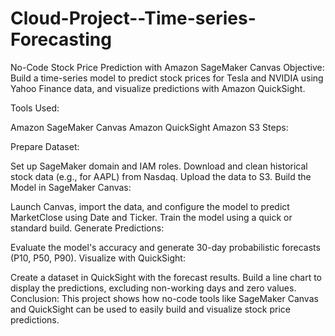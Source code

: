 # Cloud-Project--Time-series-Forecasting
No-Code Stock Price Prediction with Amazon SageMaker Canvas
Objective:
Build a time-series model to predict stock prices for Tesla and NVIDIA using Yahoo Finance data, and visualize predictions with Amazon QuickSight.

Tools Used:

Amazon SageMaker Canvas
Amazon QuickSight
Amazon S3
Steps:

Prepare Dataset:

Set up SageMaker domain and IAM roles.
Download and clean historical stock data (e.g., for AAPL) from Nasdaq.
Upload the data to S3.
Build the Model in SageMaker Canvas:

Launch Canvas, import the data, and configure the model to predict MarketClose using Date and Ticker.
Train the model using a quick or standard build.
Generate Predictions:

Evaluate the model's accuracy and generate 30-day probabilistic forecasts (P10, P50, P90).
Visualize with QuickSight:

Create a dataset in QuickSight with the forecast results.
Build a line chart to display the predictions, excluding non-working days and zero values.
Conclusion:
This project shows how no-code tools like SageMaker Canvas and QuickSight can be used to easily build and visualize stock price predictions.
